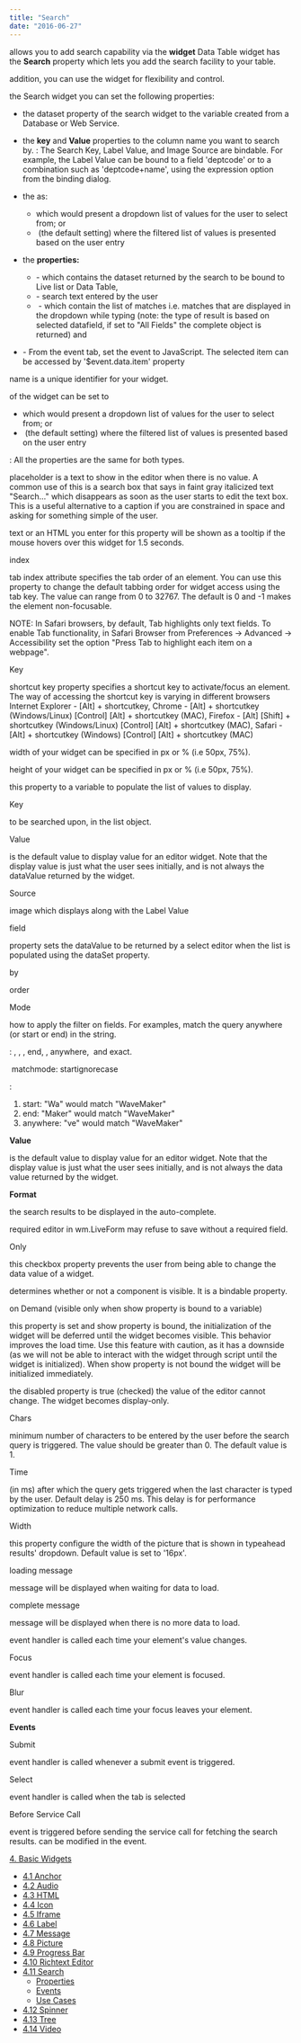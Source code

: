 ```yaml
---
title: "Search"
date: "2016-06-27"
---
```


allows you to add search capability via the **widget** Data Table widget has the **Search** property which lets you add the search facility to your table.

addition, you can use the widget for flexibility and control.

the Search widget you can set the following properties:

- the dataset property of the search widget to the variable created from a Database or Web Service.
- the **key** and **Value** properties to the column name you want to search by. : The Search Key, Label Value, and Image Source are bindable. For example, the Label Value can be bound to a field 'deptcode' or to a combination such as 'deptcode+name', using the expression option from the binding dialog.
- the as:
    - which would present a dropdown list of values for the user to select from; or
    -  (the default setting) where the filtered list of values is presented based on the user entry
- the **properties:**
    - \- which contains the dataset returned by the search to be bound to Live list or Data Table,
    - \- search text entered by the user
    -  - which contain the list of matches i.e. matches that are displayed in the dropdown while typing (note: the type of result is based on selected datafield, if set to "All Fields" the complete object is returned) and
    
- \- From the event tab, set the event to JavaScript. The selected item can be accessed by '$event.data.item' property

name is a unique identifier for your widget.

of the widget can be set to

- which would present a dropdown list of values for the user to select from; or
-  (the default setting) where the filtered list of values is presented based on the user entry

: All the properties are the same for both types.

placeholder is a text to show in the editor when there is no value. A common use of this is a search box that says in faint gray italicized text "Search..." which disappears as soon as the user starts to edit the text box. This is a useful alternative to a caption if you are constrained in space and asking for something simple of the user.

text or an HTML you enter for this property will be shown as a tooltip if the mouse hovers over this widget for 1.5 seconds.

index

tab index attribute specifies the tab order of an element. You can use this property to change the default tabbing order for widget access using the tab key. The value can range from 0 to 32767. The default is 0 and -1 makes the element non-focusable.

NOTE: In Safari browsers, by default, Tab highlights only text fields. To enable Tab functionality, in Safari Browser from Preferences -> Advanced -> Accessibility set the option "Press Tab to highlight each item on a webpage".

Key

shortcut key property specifies a shortcut key to activate/focus an element. The way of accessing the shortcut key is varying in different browsers Internet Explorer - \[Alt\] + shortcutkey, Chrome - \[Alt\] + shortcutkey (Windows/Linux) \[Control\] \[Alt\] + shortcutkey (MAC), Firefox - \[Alt\] \[Shift\] + shortcutkey (Windows/Linux) \[Control\] \[Alt\] + shortcutkey (MAC), Safari - \[Alt\] + shortcutkey (Windows) \[Control\] \[Alt\] + shortcutkey (MAC)

width of your widget can be specified in px or % (i.e 50px, 75%).

height of your widget can be specified in px or % (i.e 50px, 75%).

this property to a variable to populate the list of values to display.

Key

to be searched upon, in the list object.

Value

is the default value to display value for an editor widget. Note that the display value is just what the user sees initially, and is not always the dataValue returned by the widget.

Source

image which displays along with the Label Value

field

property sets the dataValue to be returned by a select editor when the list is populated using the dataSet property.

by

order

Mode

how to apply the filter on fields. For examples, match the query anywhere (or start or end) in the string.

: , , , end, , anywhere,  and exact.

 matchmode: startignorecase

:

1. start: "Wa" would match "WaveMaker"
2. end: "Maker" would match "WaveMaker"
3. anywhere: "ve" would match "WaveMaker"

**Value**

is the default value to display value for an editor widget. Note that the display value is just what the user sees initially, and is not always the data value returned by the widget.

**Format**

the search results to be displayed in the auto-complete.

required editor in wm.LiveForm may refuse to save without a required field.

Only

this checkbox property prevents the user from being able to change the data value of a widget.

determines whether or not a component is visible. It is a bindable property.

on Demand (visible only when show property is bound to a variable)

this property is set and show property is bound, the initialization of the widget will be deferred until the widget becomes visible. This behavior improves the load time. Use this feature with caution, as it has a downside (as we will not be able to interact with the widget through script until the widget is initialized). When show property is not bound the widget will be initialized immediately.

the disabled property is true (checked) the value of the editor cannot change. The widget becomes display-only.

Chars

minimum number of characters to be entered by the user before the search query is triggered. The value should be greater than 0. The default value is 1.

Time

(in ms) after which the query gets triggered when the last character is typed by the user. Default delay is 250 ms. This delay is for performance optimization to reduce multiple network calls.

Width

this property configure the width of the picture that is shown in typeahead results' dropdown. Default value is set to '16px'.

loading message

message will be displayed when waiting for data to load.

complete message

message will be displayed when there is no more data to load.

event handler is called each time your element's value changes.

Focus

event handler is called each time your element is focused.

Blur

event handler is called each time your focus leaves your element.

**Events**

Submit

event handler is called whenever a submit event is triggered.

Select

event handler is called when the tab is selected

Before Service Call

event is triggered before sending the service call for fetching the search results. can be modified in the event.

[4\. Basic Widgets](/learn/app-development/widgets/widget-library/#basic)

- [4.1 Anchor](/learn/app-development/widgets/basic/anchor/)
- [4.2 Audio](/learn/app-development/widgets/media-widgets/)
- [4.3 HTML](/learn/app-development/widgets/basic/html/)
- [4.4 Icon](/learn/app-development/widgets/basic/icon/)
- [4.5 Iframe](/learn/app-development/widgets/basic/iframe/)
- [4.6 Label](/learn/app-development/widgets/basic/label/)
- [4.7 Message](/learn/app-development/widgets/basic/message/)
- [4.8 Picture](/learn/app-development/widgets/media-widgets/)
- [4.9 Progress Bar](/learn/app-development/widgets/basic/progress-bar/)
- [4.10 Richtext Editor](/learn/app-development/widgets/basic/richtext-editor/)
- [4.11 Search](/learn/app-development/widgets/basic/search/)
    - [Properties](#properties)
    - [Events](#events)
    - [Use Cases](/learn/app-development/widgets/basic/search-basic-usage/)
- [4.12 Spinner](/learn/app-development/widgets/basic/spinner/)
- [4.13 Tree](/learn/app-development/widgets/basic/tree/)
- [4.14 Video](/learn/app-development/widgets/media-widgets/)
